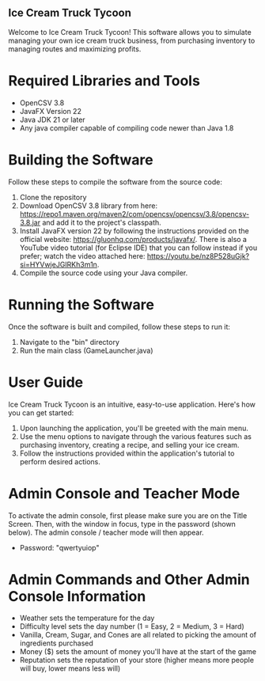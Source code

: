 ## Ice Cream Truck Tycoon 
Welcome to Ice Cream Truck Tycoon! This software allows you to simulate managing your own ice cream truck business, from purchasing inventory to managing routes and maximizing profits. 

# Required Libraries and Tools 
- OpenCSV 3.8 
- JavaFX Version 22
- Java JDK 21 or later
- Any java compiler capable of compiling code newer than Java 1.8

# Building the Software 
Follow these steps to compile the software from the source code: 
1. Clone the repository 
2. Download OpenCSV 3.8 library from here: https://repo1.maven.org/maven2/com/opencsv/opencsv/3.8/opencsv-3.8.jar and add it to the project's classpath. 
3. Install JavaFX version 22 by following the instructions provided on the official website: https://gluonhq.com/products/javafx/. 
There is also a YouTube video tutorial (for Eclipse IDE) that you can follow instead if you prefer; watch the video attached here: https://youtu.be/nz8P528uGjk?si=HYVwjeJGIRKh3m1n. 
4. Compile the source code using your Java compiler.

# Running the Software
Once the software is built and compiled, follow these steps to run it:
1. Navigate to the "bin" directory
2. Run the main class (GameLauncher.java)

# User Guide
Ice Cream Truck Tycoon is an intuitive, easy-to-use application. Here's how you can get started:
1. Upon launching the application, you'll be greeted with the main menu.
2. Use the menu options to navigate through the various features such as purchasing inventory, creating a recipe, and selling your ice cream.
3. Follow the instructions provided within the application's tutorial to perform desired actions.

# Admin Console and Teacher Mode
To activate the admin console, first please make sure you are on the Title Screen. Then, with the window in focus, type in the password (shown below). The admin console / teacher mode will then appear.
- Password: "qwertyuiop"

# Admin Commands and Other Admin Console Information
- Weather sets the temperature for the day
- Difficulty level sets the day number (1 = Easy, 2 = Medium, 3 = Hard)
- Vanilla, Cream, Sugar, and Cones are all related to picking the amount of ingredients purchased
- Money ($) sets the amount of money you'll have at the start of the game
- Reputation sets the reputation of your store (higher means more people will buy, lower means less will)


